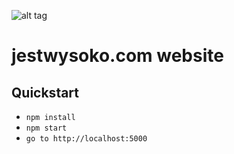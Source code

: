 ![alt tag](http://jestwysoko.com/images/pawelek_logo.png)

jestwysoko.com website
============

## Quickstart
- `npm install`
- `npm start`
- `go to http://localhost:5000`
